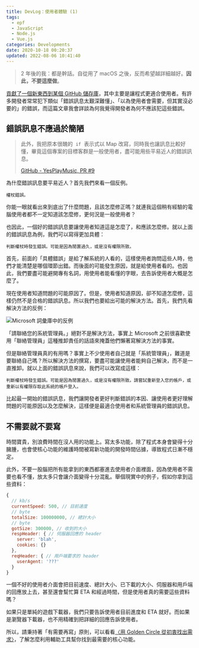 ```yaml
---
title: DevLog：使用者體驗 (1)
tags:
  - epf
  - JavaScript
  - Node.js
  - Vue.js
categories: Developments
date: 2020-10-18 00:20:37
updated: 2022-08-06 10:41:40
---
```


> 2 年後的我：都是幹話。自從用了 macOS 之後，反而希望越詳細越好。**因此，不要這麼做**。

[貢獻了一個新東西到某個 GitHub 儲存庫](https://github.com/qier222/YesPlayMusic/pull/9)，其中主要是讓程式更適合使用者。有許多開發者常常犯下類似「錯誤訊息太艱深難懂」、「以為使用者會需要，但其實沒必要的」的錯誤，而這篇文章我會詳談為何我覺得開發者為何不應該犯這些錯誤。

<!-- more -->

## 錯誤訊息不應過於簡陋

> 此外，我把原本很醜的  `if`  表示式以 Map 改寫，同時我也讓訊息比較好懂，畢竟這個專案的目標客群是一般使用者，盡可能用些平易近人的錯誤訊息。
>
> [GitHub - YesPlayMusic, PR #9](https://github.com/qier222/YesPlayMusic/pull/9#issuecomment-711028059)

為什麼錯誤訊息要平易近人？首先我們來看一個反例。

```plain
權杖錯誤。
```

你能一眼就看出來到底出了什麼問題，且該怎麼修正嗎？就連我這個稍有經驗的電腦使用者都不一定知道該怎麼修，更何況是一般使用者？

也因此，一個好的錯誤訊息要讓使用者知道這是怎麼了，和應該怎麼修。就以上面的錯誤訊息為例，我們可以寫得更加具體：

```plain
判斷權杖時發生錯誤。可能是因為閒置過久，或是沒有權限所致。
```

首先，前面的「具體錯誤」是給了解系統的人看的，這樣使用者詢問這些人時，他們才能清楚是哪個環節出錯。而後面的可能發生原因，就是給使用者看的。也因此，我們要盡可能避開專有名詞，用使用者能看懂的字眼，去告訴使用者大概是怎麼了。

現在使用者知道問題的可能原因了。但是，使用者知道原因，卻不知道怎麼修，這樣仍然不是合格的錯誤訊息。所以我們也要給出可能的解決方法。首先，我們先看解決方法的反例：

![Microsoft 詞彙庫中的反例](image-7.webp)

「請聯絡您的系統管理員。」絕對不是解決方法，事實上 Microsoft 之前很喜歡使用「聯絡管理員」這種推卸責任的話語來掩蓋他們懶著寫解決方法的事實。

但是聯絡管理員真的有用嗎？事實上不少使用者自己就是「系統管理員」，難道是要聯絡自己嗎？所以解決方法的撰寫，要盡可能讓使用者能夠自己解決，而不是一直推卸。就以上面的錯誤訊息來說，我們可以改寫成這樣：

```plain
判斷權杖時發生錯誤。可能是因為閒置過久，或是沒有權限所致。請嘗試重新登入您的帳戶，或重新以有權限存取此系統的帳戶登入。
```

比起最一開始的錯誤訊息，我們讓開發者更好判斷錯誤的本因、讓使用者更好理解問題的可能原因以及怎麼解決，這樣便是最適合使用者和系統管理員的錯誤訊息。

## 不需要就不要寫

時間寶貴，別浪費時間在沒人用的功能上。寫太多功能，除了程式本身會變得十分臃腫，也會使核心功能的維護時間被寫新功能的開發時間佔據，導致程式日漸不穩定。

此外，不要一股腦把所有能拿到的東西都塞進去使用者介面裡面，因為使用者不需要也看不懂，放太多只會讓介面變得十分混亂。舉個現實中的例子，假如你拿到這些資料：

```javascript
{
  // kb/s
  currentSpeed: 500, // 目前速度
  // byte
  totalSize: 100000000, // 總計大小
  // byte
  gotSize: 300000, // 收到的大小
  respHeader: { // 伺服器回應的 header
    server: 'blah',
    cookies: {}
  },
  reqHeader: { // 用戶端要求的 header
    userAgent: '???'
  }
}
```

一個不好的使用者介面會把目前速度、總計大小、已下載的大小、伺服器和用戶端的回應放上去，甚至還會幫忙算 ETA 和經過時間，但是使用者真的需要這些資料嗎？

如果只是單純的遊戲下載器，我們只要告訴使用者目前進度和 ETA 就好。而如果是瀏覽器下載器，也不用精確到把詳細的回應告訴使用者。

所以，請秉持著「有需要再寫」原則，可以看看[〈用 Golden Circle 從初衷找出需求〉](/golden-circle)，了解怎麼利用輔助工具幫你找到最需要的核心功能。

